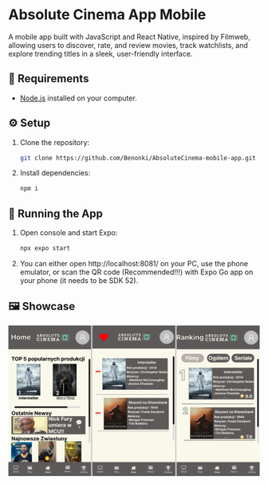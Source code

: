 # Absolute Cinema App Mobile

A mobile app built with JavaScript and React Native, inspired by Filmweb, allowing users to discover, rate, and review movies, track watchlists, and explore trending titles in a sleek, user-friendly interface.

## 📝 Requirements

- <a href="https://nodejs.org/en" target="_blank">Node.js</a> installed on your computer.

## ⚙️ Setup
1. Clone the repository:
 	```bash
 	git clone https://github.com/Benonki/AbsoluteCinema-mobile-app.git
 	```
2. Install dependencies:
   ```bash
   npm i
   ```
## 🚀 Running the App
1. Open console and start Expo:
	```bash
	npx expo start
    ```
2. You can either open http://localhost:8081/ on your PC, use the phone emulator, or scan the QR code (Recommended!!!) with Expo Go app on your phone (it needs to be SDK 52).

## 🖼️ Showcase

<div align="center">
  <img src="https://github.com/Benonki/Portfolio/blob/main/StronaGlowna/sc/Cinema.png" alt="Preview of My Project">
</div>

